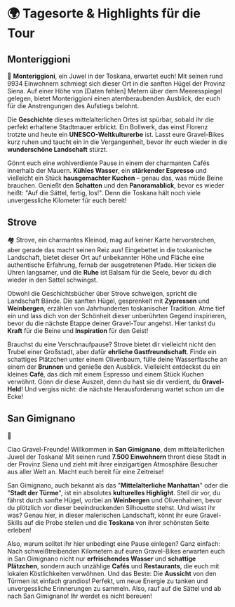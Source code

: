 # 🌍 Tagesorte & Highlights für die Tour

## Monteriggioni

🏰 **Monteriggioni**, ein Juwel in der Toskana, erwartet euch! Mit seinen rund 9934 Einwohnern schmiegt sich dieser Ort in die sanften Hügel der Provinz Siena. Auf einer Höhe von [Daten fehlen] Metern über dem Meeresspiegel gelegen, bietet Monteriggioni einen atemberaubenden Ausblick, der euch für die Anstrengungen des Aufstiegs belohnt.

Die **Geschichte** dieses mittelalterlichen Ortes ist spürbar, sobald ihr die perfekt erhaltene Stadtmauer erblickt. Ein Bollwerk, das einst Florenz trotzte und heute ein **UNESCO-Weltkulturerbe** ist. Lasst eure Gravel-Bikes kurz ruhen und taucht ein in die Vergangenheit, bevor ihr euch wieder in die **wunderschöne Landschaft** stürzt.

Gönnt euch eine wohlverdiente Pause in einem der charmanten Cafés innerhalb der Mauern. **Kühles Wasser**, ein **stärkender Espresso** und vielleicht ein Stück **hausgemachter Kuchen** – genau das, was müde Beine brauchen. Genießt den **Schatten** und den **Panoramablick**, bevor es wieder heißt: "Auf die Sättel, fertig, los!". Denn die Toskana hält noch viele unvergessliche Kilometer für euch bereit!

## Strove

🏘️ Strove, ein charmantes Kleinod, mag auf keiner Karte hervorstechen, aber gerade das macht seinen Reiz aus! Eingebettet in die toskanische Landschaft, bietet dieser Ort auf unbekannter Höhe und Fläche eine authentische Erfahrung, fernab der ausgetretenen Pfade. Hier ticken die Uhren langsamer, und die **Ruhe** ist Balsam für die Seele, bevor du dich wieder in den Sattel schwingst.

Obwohl die Geschichtsbücher über Strove schweigen, spricht die Landschaft Bände. Die sanften Hügel, gesprenkelt mit **Zypressen** und **Weinbergen**, erzählen von Jahrhunderten toskanischer Tradition. Atme tief ein und lass dich von der Schönheit dieser unberührten Gegend inspirieren, bevor du die nächste Etappe deiner Gravel-Tour angehst. Hier tankst du **Kraft** für die Beine und **Inspiration** für den Geist!

Brauchst du eine Verschnaufpause? Strove bietet dir vielleicht nicht den Trubel einer Großstadt, aber dafür **ehrliche Gastfreundschaft**. Finde ein schattiges Plätzchen unter einem Olivenbaum, fülle deine Wasserflasche an einem der **Brunnen** und genieße den Ausblick. Vielleicht entdeckst du ein kleines **Café**, das dich mit einem Espresso und einem Stück Kuchen verwöhnt. Gönn dir diese Auszeit, denn du hast sie dir verdient, du **Gravel-Held**! Und vergiss nicht: die nächste Herausforderung wartet schon um die Ecke!

## San Gimignano

🏰

Ciao Gravel-Freunde! Willkommen in **San Gimignano**, dem mittelalterlichen Juwel der Toskana! Mit seinen rund **7.500 Einwohnern** thront diese Stadt in der Provinz Siena und zieht mit ihrer einzigartigen Atmosphäre Besucher aus aller Welt an. Macht euch bereit für eine Zeitreise!

San Gimignano, auch bekannt als das "**Mittelalterliche Manhattan**" oder die "**Stadt der Türme**", ist ein absolutes **kulturelles Highlight**. Stell dir vor, du fährst durch sanfte Hügel, vorbei an **Weinbergen** und Olivenhainen, bevor du plötzlich vor dieser beeindruckenden Silhouette stehst. Und wisst ihr was? Genau hier, in dieser malerischen Landschaft, könnt ihr eure Gravel-Skills auf die Probe stellen und die **Toskana** von ihrer schönsten Seite erleben!

Also, warum solltet ihr hier unbedingt eine Pause einlegen? Ganz einfach: Nach schweißtreibenden Kilometern auf euren Gravel-Bikes erwarten euch in San Gimignano nicht nur **erfrischendes Wasser** und **schattige Plätzchen**, sondern auch unzählige **Cafés** und **Restaurants**, die euch mit lokalen Köstlichkeiten verwöhnen. Und das Beste: Die **Aussicht** von den Türmen ist einfach grandios! Perfekt, um neue Energie zu tanken und unvergessliche Erinnerungen zu sammeln. Also, rauf auf die Sättel und ab nach San Gimignano! Ihr werdet es nicht bereuen!


